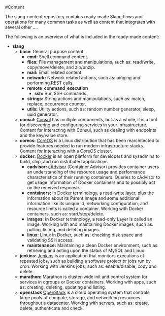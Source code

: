 #Content

The slang-content repository contains ready-made Slang flows and operations for many common tasks as well as content that integrates with several other ....

The following is an overview of what is included in the ready-made content:

+ **slang**
  + **base:** General purpose content.
    + **cmd:** Shell command content.
    + **files:** File management and manipulations, such as: read/write, copy/move/delete, and zip/unzip.
    + **mail:** Email related content. 
    + **network:** Network related actions, such as: pinging and performing REST calls. 
    + **remote_command_execution**
      + **ssh:** Run SSH commands.
    + **strings:** String actions and manipulations, such as: match, replace, occurrence counter. 
    + **utils:** Utility actions, such as: random number generator, sleep, uuid generator.         
  + **consul:** [Consul](https://consul.io/) has multiple components, but as a whole, it is a tool for discovering and configuring services in your infrastructure.
  Content for interacting with Consul, such as dealing with endpoints and the key/value store.
  + **coreos:** [CoreOS](https://coreos.com/) is a Linux distribution that has been rearchitected to provide features needed to run modern infrastructure stacks.
  Content for interacting with a CoreOS cluster.
  + **docker:** [Docker](https://www.docker.com/) is an open platform for developers and sysadmins to build, ship, and run distributed applications.
    + **cadvisor:** [cAdvisor](https://github.com/google/cadvisor) (Container Advisor) provides container users an understanding of the resource usage and performance characteristics of their running containers.
    Queries to cAdvisor to get usage information of Docker containers and to possibly act on the received response.
    + **containers:** In Docker terminology, a read-write layer, plus the information about its Parent Image and some additional information like its unique id, networking configuration, and resource limits is called a container. 
    Working with Docker containers, such as: start/stop/delete.
    + **images:** In Docker terminology, a read-only Layer is called an image.
    Working with and maintaining Docker images, such as: pulling, listing, and deleting images.
    + **linux:** Linux in Docker, such as: checking disk space and validating SSH access.
    + **maintenance:** Maintaining a clean Docker environment, such as: retrieving and acting upon the status of MySQL and Linux
  + **jenkins:** [Jenkins](http://jenkins-ci.org/) is an application that monitors executions of repeated jobs, such as building a software project or jobs run by cron.
  Working with Jenkins jobs, such as: enable/disable, copy and delete.
  + **marathon:** Marathon is cluster-wide init and control system for services in cgroups or Docker containers.
  Working with apps, such as: creating, deleting, updating and listing.
  + **openstack** [OpenStack](https://www.openstack.org/) is a cloud operating system that controls large pools of compute, storage, and networking resources throughout a datacenter.
  Working with servers, such as: create, delete, authenticate and check.  

